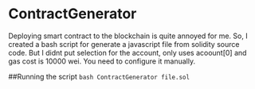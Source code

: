 # ContractGenerator

Deploying smart contract to the blockchain is quite annoyed for me. So, I created a bash script for generate a javascript file from solidity source code. But I didnt put selection for the account, only uses acoount[0] and gas cost is 10000 wei. You need to configure it manually.


##Running the script
```bash ContractGenerator file.sol```
